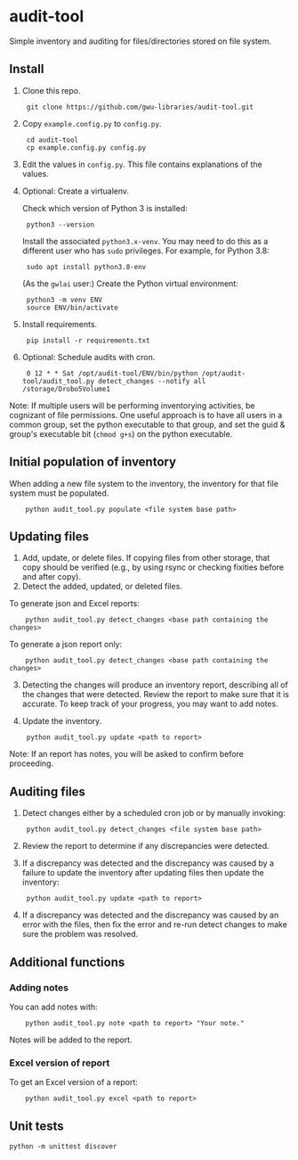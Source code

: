 # audit-tool
Simple inventory and auditing for files/directories stored on file system.

## Install
1. Clone this repo.

        git clone https://github.com/gwu-libraries/audit-tool.git

2. Copy `example.config.py` to `config.py`.

        cd audit-tool
        cp example.config.py config.py
        
3. Edit the values in `config.py`. This file contains explanations of the values.
4. Optional: Create a virtualenv.

   Check which version of Python 3 is installed:

        python3 --version

   Install the associated `python3.x-venv`.  You may need to do this as a different user who has `sudo` privileges.  For example, for Python 3.8:

        sudo apt install python3.8-env

   (As the `gwlai` user:) Create the Python virtual environment:

        python3 -m venv ENV
        source ENV/bin/activate

5. Install requirements.

        pip install -r requirements.txt
        
6. Optional: Schedule audits with cron.

        0 12 * * Sat /opt/audit-tool/ENV/bin/python /opt/audit-tool/audit_tool.py detect_changes --notify all /storage/Drobo5Volume1

Note: If multiple users will be performing inventorying activities, be cognizant of file permissions. One useful approach is to have all users in a common group, set the python executable to that group, and set the guid & group's executable bit (`chmod g+s`) on the python executable.
        
## Initial population of inventory
When adding a new file system to the inventory, the inventory for that file system must be populated.

        python audit_tool.py populate <file system base path>
        
## Updating files
1. Add, update, or delete files. If copying files from other storage, that copy should be verified (e.g., by using rsync or checking fixities before and after copy).
2. Detect the added, updated, or deleted files.

To generate json and Excel reports:

        python audit_tool.py detect_changes <base path containing the changes>

To generate a json report only:

        python audit_tool.py detect_changes <base path containing the changes>
        
3. Detecting the changes will produce an inventory report, describing all of the changes that were detected. Review the report to make sure that it is accurate. To keep track of your progress, you may want to add notes.
4. Update the inventory.

        python audit_tool.py update <path to report>
        
Note: If an report has notes, you will be asked to confirm before proceeding.
        
## Auditing files
1. Detect changes either by a scheduled cron job or by manually invoking:

        python audit_tool.py detect_changes <file system base path>
        
2. Review the report to determine if any discrepancies were detected.
3. If a discrepancy was detected and the discrepancy was caused by a failure to update the inventory after updating files then update the inventory:

        python audit_tool.py update <path to report>
        
4. If a discrepancy was detected and the discrepancy was caused by an error with the files, then fix the error and re-run detect changes to make sure the problem was resolved.

## Additional functions
### Adding notes
You can add notes with:

        python audit_tool.py note <path to report> "Your note."
        
Notes will be added to the report.

### Excel version of report
To get an Excel version of a report:

        python audit_tool.py excel <path to report>

## Unit tests

    python -m unittest discover
